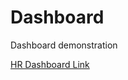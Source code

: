 # Dashboard
Dashboard demonstration

[HR Dashboard Link](https://public.tableau.com/app/profile/joshua.goetz/viz/HR_Dashboard_16582529304960/Dashboard1?publish=yes)
